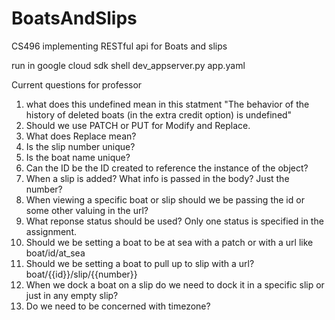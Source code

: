 # BoatsAndSlips
CS496 implementing RESTful api for Boats and slips

run in google cloud sdk shell dev_appserver.py app.yaml

Current questions for professor
1. what does this undefined mean in this statment "The behavior of the history of deleted boats (in the extra credit option) is undefined"
2. Should we use PATCH or PUT for Modify and Replace. 
3. What does Replace mean? 
4. Is the slip number unique?  
5. Is the boat name unique?
6. Can the ID be the ID created to reference the instance of the object?
7. When a slip is added? What info is passed in the body? Just the number?
8. When viewing a specific boat or slip should we be passing the id or some other valuing in the url?  
9. What reponse status should be used?  Only one status is specified in the assignment. 
10. Should we be setting a boat to be at sea with a patch or with a url like boat/id/at_sea
11. Should we be setting a boat to pull up to slip with a url?   boat/{{id}}/slip/{{number}}
12. When we dock a boat on a slip do we need to dock it in a specific slip or just in any empty slip?
13. Do we need to be concerned with timezone?
